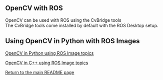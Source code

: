 ## OpenCV with ROS
OpenCV can be used with ROS using the CvBridge tools  
The CvBridge tools come installed by default with the ROS Desktop setup.  

## Using OpenCV in Python with ROS Images
[OpenCV in Python using ROS Image topics](14b-OpenCV2_Python.md)  

[OpenCV in C++ using ROS Image topics](14c-OpenCV2_CPP.md)  


[Return to the main README page](/README.md)

